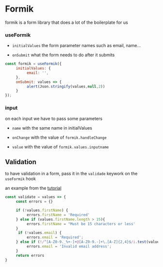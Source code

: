 # Formik

formik is a form library that does a lot of the boilerplate for us

### useFormik

* `initialValues` the form parameter names such as email, name...

* `onSubmit` what the form needs to do after it submits

```js
const formik = useFormik({
     initialValues: {
          email: '',
     },
     onSubmit: values => {
          alert(Json.stringify(values,null,2))
     }
});
```

### input 

on each input we have to pass some parameters

* `name` with the same name in initialValues

* `onChange` with the value of `formik.handleChange`

* `value` with the value of `formik.values.inputname`

## Validation

to have validation in a form, pass it in the `validade` keywork on the `useFormik` hook

an example from the [tutorial](https://formik.org/docs/tutorial)

```js
const validate = values => {
     const errors = {}

     if (!values.firstName) {
          errors.firstName = 'Required'
     } else if (values.firstName.length > 15){
          errors.firstName = "Must be 15 characters or less'
     }
      if (!values.email) {
          errors.email = 'Required';
     } else if (!/^[A-Z0-9._%+-]+@[A-Z0-9.-]+\.[A-Z]{2,4}$/i.test(values.email)) {
          errors.email = 'Invalid email address';
     }
     return errors
}
```
